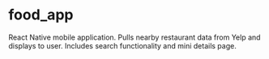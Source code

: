 # food_app
React Native mobile application.
Pulls nearby restaurant data from Yelp and displays to user. Includes search functionality and mini details page. 
